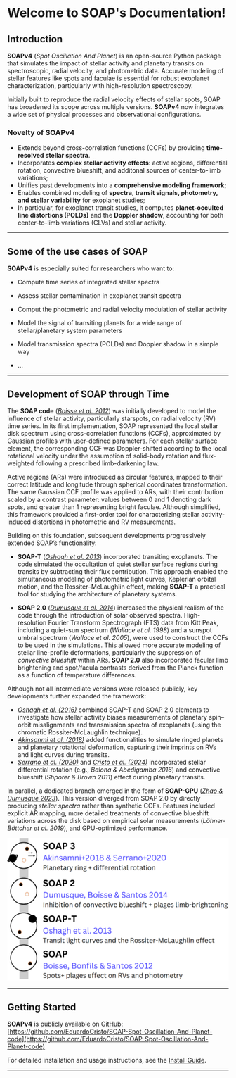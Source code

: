 # Welcome to SOAP's Documentation!

## Introduction

**SOAPv4** (*Spot Oscillation And Planet*) is an open-source Python package that simulates the impact of stellar activity and planetary transits on spectroscopic, radial velocity, and photometric data. Accurate modeling of stellar features like spots and faculae is essential for robust exoplanet characterization, particularly with high-resolution spectroscopy.

Initially built to reproduce the radial velocity effects of stellar spots, SOAP has broadened its scope across multiple versions. **SOAPv4** now integrates a wide set of physical processes and observational configurations.

### Novelty of **SOAPv4**
- Extends beyond cross-correlation functions (CCFs) by providing **time-resolved stellar spectra**.
- Incorporates **complex stellar activity effects**: active regions, differential rotation, convective blueshift, and additonal sources of center-to-limb variations;
- Unifies past developments into a **comprehensive modeling framework**;
- Enables combined modeling of **spectra, transit signals, photometry, and stellar variability** for exoplanet studies;
- In particular, for exoplanet transit studies, it computes **planet-occulted line distortions (POLDs)** and the **Doppler shadow**, accounting for both center-to-limb variations (CLVs) and stellar activity.


---

## Some of the use cases of SOAP

**SOAPv4** is especially suited for researchers who want to:

- Compute time series of integrated stellar spectra

- Assess stellar contamination in exoplanet transit spectra

- Comput the photometric and radial velocity modulation of stellar activity

- Model the signal of transiting planets for a wide range of stellar/planetary system parameters  

- Model transmission spectra (POLDs) and Doppler shadow in a simple way

- ...

---

## Development of SOAP through Time  

The **SOAP code** ([*Boisse et al. 2012*](https://ui.adsabs.harvard.edu/#abs/2012A%26A...545A.109B)) was initially developed to model the influence of stellar activity, particularly starspots, on radial velocity (RV) time series. In its first implementation, SOAP represented the local stellar disk spectrum using cross-correlation functions (CCFs), approximated by Gaussian profiles with user-defined parameters. For each stellar surface element, the corresponding CCF was Doppler-shifted according to the local rotational velocity under the assumption of solid-body rotation and flux-weighted following a prescribed limb-darkening law.  

Active regions (ARs) were introduced as circular features, mapped to their correct latitude and longitude through spherical coordinates transformation. The same Gaussian CCF profile was applied to ARs, with their contribution scaled by a contrast parameter: values between 0 and 1 denoting dark spots, and greater than 1 representing bright faculae. Although simplified, this framework provided a first-order tool for characterizing stellar activity-induced distortions in photometric and RV measurements.  

Building on this foundation, subsequent developments progressively extended SOAP’s functionality:  

- **SOAP-T** ([*Oshagh et al. 2013*](https://ui.adsabs.harvard.edu/abs/2013A&A...556A..19O)) incorporated transiting exoplanets. The code simulated the occultation of quiet stellar surface regions during transits by subtracting their flux contribution. This approach enabled the simultaneous modeling of photometric light curves, Keplerian orbital motion, and the Rossiter–McLaughlin effect, making **SOAP-T** a practical tool for studying the architecture of planetary systems. 

- **SOAP 2.0** ([*Dumusque et al. 2014*](https://ui.adsabs.harvard.edu/abs/2014ApJ...796..132D)) increased the physical realism of the code through the introduction of solar observed spectra. High-resolution Fourier Transform Spectrograph (FTS) data from Kitt Peak, including a quiet-sun spectrum (*Wallace et al. 1998*) and a sunspot umbral spectrum (*Wallace et al. 2005*), were used to construct the CCFs to be used in the simulations. This allowed more accurate modeling of stellar line-profile deformations, particularly the suppression of *convective blueshift* within ARs. **SOAP 2.0**  also incorporated facular limb brightening and spot/facula contrasts derived from the Planck function as a function of temperature differences.

Although not all intermediate versions were released publicly, key developments further expanded the framework:  

- [*Oshagh et al. (2016)*](https://ui.adsabs.harvard.edu/abs/2016A%26A...593A..25O) combined SOAP-T and SOAP 2.0 elements to investigate how stellar activity biases measurements of planetary spin–orbit misalignments and transmission spectra of exoplanets (using the chromatic Rossiter-McLaughlin technique).  
- [*Akinsanmi et al. (2018)*](https://ui.adsabs.harvard.edu/abs/2018A%26A...609A..21A/abstract) added functionalities to simulate ringed planets and planetary rotational deformation, capturing their imprints on RVs and light curves during transits.  
- [*Serrano et al. (2020)*](https://ui.adsabs.harvard.edu/abs/2020MNRAS.493.5928S/abstract) and [*Cristo et al. (2024)*](https://ui.adsabs.harvard.edu/abs/2024A%26A...682A..28C/abstract) incorporated stellar differential rotation (e.g., *Balona & Abedigamba 2016*) and convective blueshift (*Shporer & Brown 2011*) effect during planetary transits.

In parallel, a dedicated branch emerged in the form of **SOAP-GPU** ([*Zhao & Dumusque 2023*](https://ui.adsabs.harvard.edu/abs/2023A%26A...671A..11Z)). This version diverged from SOAP 2.0 by directly producing *stellar spectra* rather than synthetic CCFs. Features included explicit AR mapping, more detailed treatments of convective blueshift variations across the disk based on empirical solar measurements (*Löhner-Böttcher et al. 2019*), and GPU-optimized performance.

![SOAP Timeline](assets/timeline.png)

---


## Getting Started

**SOAPv4** is publicly available on GitHub:  
[https://github.com/EduardoCristo/SOAP-Spot-Oscillation-And-Planet-code](https://github.com/EduardoCristo/SOAP-Spot-Oscillation-And-Planet-code)

For detailed installation and usage instructions, see the [Install Guide](install.md).

---